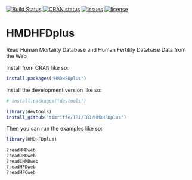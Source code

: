 [![Build Status](https://travis-ci.org/timriffe/TR1.svg?branch=master)](https://travis-ci.org/timriffe/TR1)
[![CRAN status](https://www.r-pkg.org/badges/version/HMDHFDplus)](https://cran.r-project.org/package=HMDHFDplus)
[![issues](https://img.shields.io/github/issues-raw/timriffe/HMDHFDplus.svg)](https://github.com/timriffe/TR1/issues)
[![license](https://img.shields.io/badge/License-GPL%20v3-blue.svg)](https://github.com/timriffe/TR1/tree/master/TR1/HMDHFDplus/LICENSE)

# HMDHFDplus
Read Human Mortality Database and Human Fertility Database Data from the Web

Install from CRAN like so:
```r
install.packages("HMDHFDplus")
```

Install the development version like so:
```r
# install.packages("devtools")

library(devtools)
install_github("timriffe/TR1/TR1/HMDHFDplus")
```

Then you can run the examples like so:

```r
library(HMDHFDplus)

?readHMDweb
?readJMDweb
?readCHMDweb
?readHFDweb
?readHFCweb
             
```

